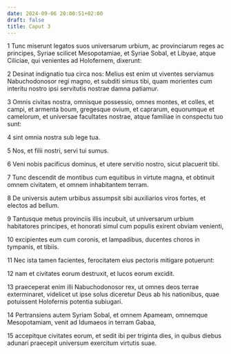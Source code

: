 ```yaml
---
date: 2024-09-06 20:00:51+02:00
draft: false
title: Caput 3
---
```





1 Tunc miserunt legatos suos universarum urbium, ac provinciarum reges ac principes, Syriae scilicet Mesopotamiae, et Syriae Sobal, et Libyae, atque Ciliciae, qui venientes ad Holofernem, dixerunt:

2 Desinat indignatio tua circa nos: Melius est enim ut viventes serviamus Nabuchodonosor regi magno, et subditi simus tibi, quam morientes cum interitu nostro ipsi servitutis nostrae damna patiamur.

3 Omnis civitas nostra, omnisque possessio, omnes montes, et colles, et campi, et armenta boum, gregesque ovium, et caprarum, equorumque et camelorum, et universae facultates nostrae, atque familiae in conspectu tuo sunt:

4 sint omnia nostra sub lege tua.

5 Nos, et filii nostri, servi tui sumus.

6 Veni nobis pacificus dominus, et utere servitio nostro, sicut placuerit tibi.

7 Tunc descendit de montibus cum equitibus in virtute magna, et obtinuit omnem civitatem, et omnem inhabitantem terram.

8 De universis autem urbibus assumpsit sibi auxiliarios viros fortes, et electos ad bellum.

9 Tantusque metus provinciis illis incubuit, ut universarum urbium habitatores principes, et honorati simul cum populis exirent obviam venienti,

10 excipientes eum cum coronis, et lampadibus, ducentes choros in tympanis, et tibiis.

11 Nec ista tamen facientes, ferocitatem eius pectoris mitigare potuerunt:

12 nam et civitates eorum destruxit, et lucos eorum excidit.

13 praeceperat enim illi Nabuchodonosor rex, ut omnes deos terrae exterminaret, videlicet ut ipse solus diceretur Deus ab his nationibus, quae potuissent Holofernis potentia subiugari.

14 Pertransiens autem Syriam Sobal, et omnem Apameam, omnemque Mesopotamiam, venit ad Idumaeos in terram Gabaa,

15 accepitque civitates eorum, et sedit ibi per triginta dies, in quibus diebus adunari praecepit universum exercitum virtutis suae.

